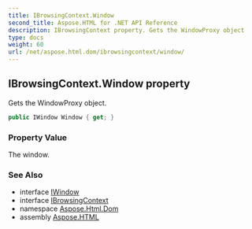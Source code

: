 ```yaml
---
title: IBrowsingContext.Window
second_title: Aspose.HTML for .NET API Reference
description: IBrowsingContext property. Gets the WindowProxy object
type: docs
weight: 60
url: /net/aspose.html.dom/ibrowsingcontext/window/
---
```

## IBrowsingContext.Window property

Gets the WindowProxy object.

```csharp
public IWindow Window { get; }
```

### Property Value

The window.

### See Also

* interface [IWindow](../../../aspose.html.window/iwindow/)
* interface [IBrowsingContext](../)
* namespace [Aspose.Html.Dom](../../../aspose.html.dom/)
* assembly [Aspose.HTML](../../../)
